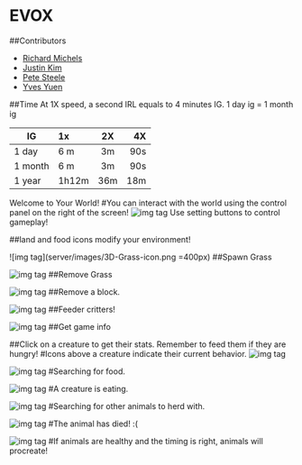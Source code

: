 # EVOX

##Contributors
- [Richard Michels](https://github.com/richardalexandermichels)
- [Justin Kim](https://github.com/jkim430)
- [Pete Steele](https://github.com/celanajaya)
- [Yves Yuen](https://github.com/justYves)

##Time
At 1X speed, a second IRL equals to 4 minutes IG.
1 day ig = 1 month ig

|IG      | 1x            | 2X            | 4X    |
|--------| :------------- |:-------------:| -----:|
| 1 day  | 6 m     | 3m | 90s |
| 1 month| 6 m      | 3m     |   90s|
| 1 year| 1h12m| 36m    |    18m |



Welcome to Your World!
#You can interact with the world using the control panel on the right of the screen!
![img tag](https://raw.github.com/justyves/EVOX/master/server/images/game-buttons.png)
Use setting buttons to control gameplay!

##land and food icons modify your environment!

![img tag](server/images/3D-Grass-icon.png =400px)
##Spawn Grass

![img tag](https://raw.github.com/justyves/EVOX/master/server/images/3D-Dirt-icon.png)
##Remove Grass


![img tag](https://raw.github.com/justyves/EVOX/master/server/images/Stone-Hoe-icon.png)
##Remove a block.

![img tag](https://raw.github.com/justyves/EVOX/master/server/images/chick.png)
##Feeder critters!

![img tag](https://raw.github.com/justyves/EVOX/master/server/images/info.png)
##Get game info

##Click on a creature to get their stats. Remember to feed them if they are hungry!
#Icons above a creature indicate their current behavior.
![img tag](https://raw.github.com/justyves/EVOX/server/images/icons.png)


![img tag](https://raw.github.com/justyves/EVOX/master/client/textures/look.png)
#Searching for food.

![img tag](https://raw.github.com/justyves/EVOX/master/client/textures/eating.png)
#A creature is eating.

![img tag](https://raw.github.com/justyves/EVOX/master/client/textures/herd.png)
#Searching for other animals to herd with.

![img tag](https://raw.github.com/justyves/EVOX/master/client/textures/dead.png)
#The animal has died! :(

![img tag](https://raw.github.com/justyves/EVOX/master/client/textures/love.png)
#If animals are healthy and the timing is right, animals will procreate!
